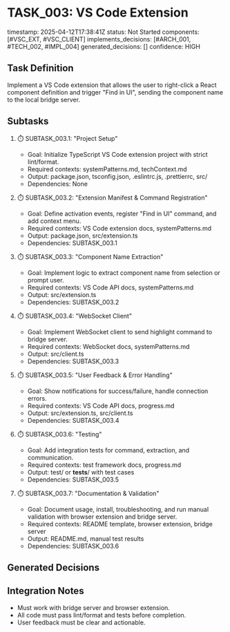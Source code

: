 # TASK_003: VS Code Extension
timestamp: 2025-04-12T17:38:41Z
status: Not Started
components: [#VSC_EXT, #VSC_CLIENT]
implements_decisions: [#ARCH_001, #TECH_002, #IMPL_004]
generated_decisions: []
confidence: HIGH

## Task Definition
Implement a VS Code extension that allows the user to right-click a React component definition and trigger "Find in UI", sending the component name to the local bridge server.

## Subtasks
1. ⏱️ SUBTASK_003.1: "Project Setup"
   - Goal: Initialize TypeScript VS Code extension project with strict lint/format.
   - Required contexts: systemPatterns.md, techContext.md
   - Output: package.json, tsconfig.json, .eslintrc.js, .prettierrc, src/
   - Dependencies: None

2. ⏱️ SUBTASK_003.2: "Extension Manifest & Command Registration"
   - Goal: Define activation events, register "Find in UI" command, and add context menu.
   - Required contexts: VS Code extension docs, systemPatterns.md
   - Output: package.json, src/extension.ts
   - Dependencies: SUBTASK_003.1

3. ⏱️ SUBTASK_003.3: "Component Name Extraction"
   - Goal: Implement logic to extract component name from selection or prompt user.
   - Required contexts: VS Code API docs, systemPatterns.md
   - Output: src/extension.ts
   - Dependencies: SUBTASK_003.2

4. ⏱️ SUBTASK_003.4: "WebSocket Client"
   - Goal: Implement WebSocket client to send highlight command to bridge server.
   - Required contexts: WebSocket docs, systemPatterns.md
   - Output: src/client.ts
   - Dependencies: SUBTASK_003.3

5. ⏱️ SUBTASK_003.5: "User Feedback & Error Handling"
   - Goal: Show notifications for success/failure, handle connection errors.
   - Required contexts: VS Code API docs, progress.md
   - Output: src/extension.ts, src/client.ts
   - Dependencies: SUBTASK_003.4

6. ⏱️ SUBTASK_003.6: "Testing"
   - Goal: Add integration tests for command, extraction, and communication.
   - Required contexts: test framework docs, progress.md
   - Output: test/ or __tests__/ with test cases
   - Dependencies: SUBTASK_003.5

7. ⏱️ SUBTASK_003.7: "Documentation & Validation"
   - Goal: Document usage, install, troubleshooting, and run manual validation with browser extension and bridge server.
   - Required contexts: README template, browser extension, bridge server
   - Output: README.md, manual test results
   - Dependencies: SUBTASK_003.6

## Generated Decisions
<!-- List any new decisions that arise during implementation -->

## Integration Notes
- Must work with bridge server and browser extension.
- All code must pass lint/format and tests before completion.
- User feedback must be clear and actionable.
